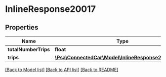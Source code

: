 # InlineResponse20017

## Properties
Name | Type | Description | Notes
------------ | ------------- | ------------- | -------------
**totalNumberTrips** | **float** |  | [optional] 
**trips** | [**\Psa\ConnectedCar\Model\InlineResponse20016Trips[]**](InlineResponse20016Trips.md) |  | [optional] 

[[Back to Model list]](../README.md#documentation-for-models) [[Back to API list]](../README.md#documentation-for-api-endpoints) [[Back to README]](../README.md)


